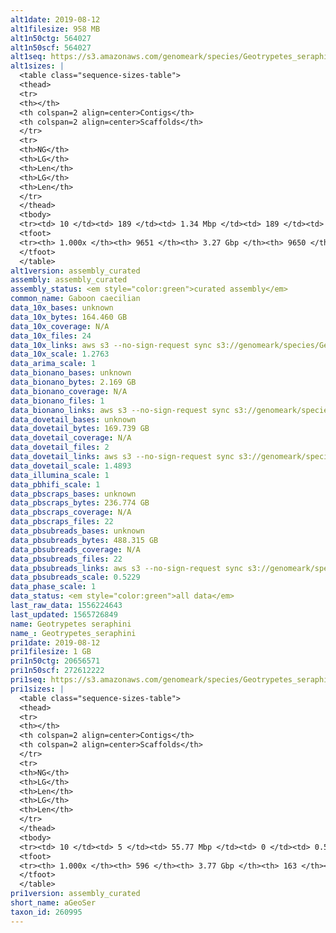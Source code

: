 ```yaml
---
alt1date: 2019-08-12
alt1filesize: 958 MB
alt1n50ctg: 564027
alt1n50scf: 564027
alt1seq: https://s3.amazonaws.com/genomeark/species/Geotrypetes_seraphini/aGeoSer1/assembly_curated/aGeoSer1.alt.cur.20190812.fasta.gz
alt1sizes: |
  <table class="sequence-sizes-table">
  <thead>
  <tr>
  <th></th>
  <th colspan=2 align=center>Contigs</th>
  <th colspan=2 align=center>Scaffolds</th>
  </tr>
  <tr>
  <th>NG</th>
  <th>LG</th>
  <th>Len</th>
  <th>LG</th>
  <th>Len</th>
  </tr>
  </thead>
  <tbody>
  <tr><td> 10 </td><td> 189 </td><td> 1.34 Mbp </td><td> 189 </td><td> 1.34 Mbp </td></tr>  <tr><td> 20 </td><td> 476 </td><td> 1.01 Mbp </td><td> 476 </td><td> 1.01 Mbp </td></tr>  <tr><td> 30 </td><td> 842 </td><td> 0.81 Mbp </td><td> 842 </td><td> 0.81 Mbp </td></tr>  <tr><td> 40 </td><td> 1291 </td><td> 0.66 Mbp </td><td> 1291 </td><td> 0.66 Mbp </td></tr>  <tr style="background-color:#cccccc;"><td> 50 </td><td> 1828 </td><td> 0.56 Mbp </td><td> 1828 </td><td> 0.56 Mbp </td></tr>  <tr><td> 60 </td><td> 2463 </td><td> 0.47 Mbp </td><td> 2463 </td><td> 0.47 Mbp </td></tr>  <tr><td> 70 </td><td> 3230 </td><td> 0.38 Mbp </td><td> 3230 </td><td> 0.38 Mbp </td></tr>  <tr><td> 80 </td><td> 4223 </td><td> 0.28 Mbp </td><td> 4223 </td><td> 0.28 Mbp </td></tr>  <tr><td> 90 </td><td> 5697 </td><td> 0.17 Mbp </td><td> 5697 </td><td> 0.17 Mbp </td></tr>  <tr><td> 100 </td><td> 9650 </td><td> 253  bp </td><td> 9649 </td><td> 253  bp </td></tr>  </tbody>
  <tfoot>
  <tr><th> 1.000x </th><th> 9651 </th><th> 3.27 Gbp </th><th> 9650 </th><th> 3.27 Gbp </th></tr>
  </tfoot>
  </table>
alt1version: assembly_curated
assembly: assembly_curated
assembly_status: <em style="color:green">curated assembly</em>
common_name: Gaboon caecilian
data_10x_bases: unknown
data_10x_bytes: 164.460 GB
data_10x_coverage: N/A
data_10x_files: 24
data_10x_links: aws s3 --no-sign-request sync s3://genomeark/species/Geotrypetes_seraphini/aGeoSer1/genomic_data/10x/ .<br>
data_10x_scale: 1.2763
data_arima_scale: 1
data_bionano_bases: unknown
data_bionano_bytes: 2.169 GB
data_bionano_coverage: N/A
data_bionano_files: 1
data_bionano_links: aws s3 --no-sign-request sync s3://genomeark/species/Geotrypetes_seraphini/aGeoSer1/genomic_data/bionano/ .<br>
data_dovetail_bases: unknown
data_dovetail_bytes: 169.739 GB
data_dovetail_coverage: N/A
data_dovetail_files: 2
data_dovetail_links: aws s3 --no-sign-request sync s3://genomeark/species/Geotrypetes_seraphini/aGeoSer1/genomic_data/dovetail/ .<br>
data_dovetail_scale: 1.4893
data_illumina_scale: 1
data_pbhifi_scale: 1
data_pbscraps_bases: unknown
data_pbscraps_bytes: 236.774 GB
data_pbscraps_coverage: N/A
data_pbscraps_files: 22
data_pbsubreads_bases: unknown
data_pbsubreads_bytes: 488.315 GB
data_pbsubreads_coverage: N/A
data_pbsubreads_files: 22
data_pbsubreads_links: aws s3 --no-sign-request sync s3://genomeark/species/Geotrypetes_seraphini/aGeoSer1/genomic_data/pacbio/ . --exclude "*scraps.bam* --exclude "*ccs.bam*"<br>
data_pbsubreads_scale: 0.5229
data_phase_scale: 1
data_status: <em style="color:green">all data</em>
last_raw_data: 1556224643
last_updated: 1565726849
name: Geotrypetes seraphini
name_: Geotrypetes_seraphini
pri1date: 2019-08-12
pri1filesize: 1 GB
pri1n50ctg: 20656571
pri1n50scf: 272612222
pri1seq: https://s3.amazonaws.com/genomeark/species/Geotrypetes_seraphini/aGeoSer1/assembly_curated/aGeoSer1.pri.cur.20190812.fasta.gz
pri1sizes: |
  <table class="sequence-sizes-table">
  <thead>
  <tr>
  <th></th>
  <th colspan=2 align=center>Contigs</th>
  <th colspan=2 align=center>Scaffolds</th>
  </tr>
  <tr>
  <th>NG</th>
  <th>LG</th>
  <th>Len</th>
  <th>LG</th>
  <th>Len</th>
  </tr>
  </thead>
  <tbody>
  <tr><td> 10 </td><td> 5 </td><td> 55.77 Mbp </td><td> 0 </td><td> 0.55 Gbp </td></tr>  <tr><td> 20 </td><td> 12 </td><td> 38.59 Mbp </td><td> 1 </td><td> 0.53 Gbp </td></tr>  <tr><td> 30 </td><td> 23 </td><td> 32.09 Mbp </td><td> 2 </td><td> 413.75 Mbp </td></tr>  <tr><td> 40 </td><td> 36 </td><td> 26.17 Mbp </td><td> 3 </td><td> 326.38 Mbp </td></tr>  <tr style="background-color:#cccccc;"><td> 50 </td><td> 52 </td><td style="background-color:#88ff88;"> 20.66 Mbp </td><td> 4 </td><td style="background-color:#88ff88;"> 272.61 Mbp </td></tr>  <tr><td> 60 </td><td> 72 </td><td> 16.18 Mbp </td><td> 5 </td><td> 260.40 Mbp </td></tr>  <tr><td> 70 </td><td> 98 </td><td> 12.29 Mbp </td><td> 7 </td><td> 193.86 Mbp </td></tr>  <tr><td> 80 </td><td> 137 </td><td> 7.98 Mbp </td><td> 9 </td><td> 146.68 Mbp </td></tr>  <tr><td> 90 </td><td> 196 </td><td> 4.96 Mbp </td><td> 12 </td><td> 83.87 Mbp </td></tr>  <tr><td> 100 </td><td> 595 </td><td> 405  bp </td><td> 162 </td><td> 2.39 Kbp </td></tr>  </tbody>
  <tfoot>
  <tr><th> 1.000x </th><th> 596 </th><th> 3.77 Gbp </th><th> 163 </th><th> 3.78 Gbp </th></tr>
  </tfoot>
  </table>
pri1version: assembly_curated
short_name: aGeoSer
taxon_id: 260995
---
```

